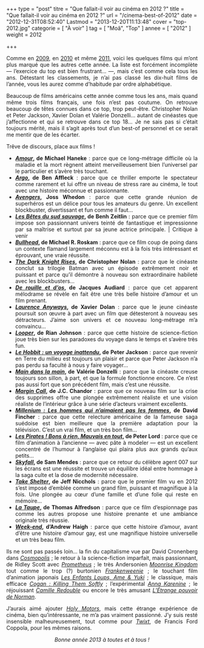 +++
type = "post"
titre = "Que fallait-il voir au cinéma en 2012 ?"
title = "Que fallait-il voir au cinéma en 2012 ?"
url = "/cinema-best-of-2012"
date = "2012-12-31T08:52:40"
Lastmod = "2013-12-20T11:13:48"
cover = "top-2012.jpg"
categorie = [ "À voir" ]
tag = [ "Moâ", "Top" ]
annee = [ "2012" ]
weight = 2012

+++

<p style="text-align: justify">Comme en <a href="/2009/12/26/cinema-the-very-best-of-2009/" title="Cinéma : the very best-of 2009">2009</a>, en <a href="/2010/12/26/cinema-best-of-2010/" title="Cinéma : le meilleur du meilleur en 2010">2010</a> et même <a href="/2011/12/31/cinema-best-of-2011/" title="Cinéma : ce qu’il ne fallait pas rater en 2011">2011</a>, voici les quelques films qui m’ont plus marqué que les autres cette année. La liste est forcément incomplète — l’exercice du top est bien frustrant… —, mais c’est comme cela tous les ans. Détestant les classements, je n’ai pas classé les dix-huit films de l’année, vous les aurez comme d’habitude par ordre alphabétique.</p>
<p style="text-align: justify">Beaucoup de films américains cette année comme tous les ans, mais quand même trois films français, une fois n&rsquo;est pas coutume. On retrouve beaucoup de têtes connues dans ce top, trop peut-être. Christopher Nolan et Peter Jackson, Xavier Dolan et Valérie Donzelli… autant de cinéastes que j&rsquo;affectionne et qui se retrouve dans ce top 18… Je ne sais pas si c&rsquo;était toujours mérité, mais il s&rsquo;agit après tout d&rsquo;un best-of personnel et ce serait me mentir que de les écarter.</p>
<p>Trêve de discours, place aux films !</p>
<ul style="text-align: justify">
<li><strong><a href="/2012/10/25/amour-haneke-palme-or-2012/" title="Amour, Michael Haneke (Palme d'or 2012) - À voir et à manger"><em>Amour</em></a>, de Michael Haneke</strong> : parce que ce long-métrage difficile où la maladie et la mort règnent atteint merveilleusement bien l’universel par le particulier et s’avère très touchant.</li>
<li><strong><a href="/2012/11/11/argo-affleck/" title="Argo, Ben Affleck - À voir et à manger"><em>Argo</em></a>, de Ben Affleck</strong> : parce que ce thriller emporte le spectateur comme rarement et lui offre un niveau de stress rare au cinéma, le tout avec une histoire méconnue et passionnante.</li>
<li><strong><a href="/2012/04/26/avengers-whedon/" title="Avengers, Joss Whedon - À voir et à manger"><em>Avengers</em></a>, Joss Whedon</strong> : parce que cette grande réunion de superhéros est un délice pour tous les amateurs du genre. Un excellent blockbuster, divertissant et fun comme il faut…</li>
<li><strong><a href="/2013/01/01/betes-sud-sauvage-zeitlin/" title="Les Bêtes du sud sauvage, Benh Zeitlin - À voir et à manger"><em>Les Bêtes du sud sauvage</em></a>, de Benh Zeitlin</strong> : parce que ce premier film impose son passionnant univers teinté de fantastique et impressionne par sa maîtrise et surtout par sa jeune actrice principale. | Critique à venir</li>
<li><strong><a href="/2012/02/23/bullhead-roskam/" title="Bullhead, Michael R. Roskam - À voir et à manger"><em>Bullhead</em></a>, de Michael R. Roskam</strong> : parce que ce film coup de poing dans un contexte flamand largement méconnu est à la fois très intéressant et éprouvant, une vraie réussite.</li>
<li><strong><a href="/2012/07/25/dark-knight-rises-nolan/" title="The Dark Knight Rises, Christopher Nolan - À voir et à manger"><em>The Dark Knight Rises</em></a>, de Christopher Nolan</strong> : parce que le cinéaste conclut sa trilogie Batman avec un épisode extrêmement noir et puissant et parce qu’il démontre à nouveau son extraordinaire habileté avec les blockbusters…</li>
<li><strong><a href="/2012/05/24/rouille-os-audiard/" title="De rouille et d'os, Jacques Audiard - À voir et à manger"><em>De rouille et d’os</em></a>, de Jacques Audiard</strong> : parce que cet apparent mélodrame se révèle en fait être une très belle histoire d’amour et un film prenant.</li>
<li><strong><a href="/2012/08/11/laurence-anyways-dolan/" title="Laurence Anyways, Xavier Dolan - À voir et à manger"><em>Laurence Anyways</em></a>, de Xavier Dolan</strong> : parce que le jeune cinéaste poursuit son œuvre à part avec un film que détesteront à nouveau ses détracteurs. J’aime son univers et ce nouveau long-métrage m’a convaincu…</li>
<li><strong><a href="/2012/10/31/looper-johnson/" title="Looper, Rian Johnson - À voir et à manger"><em>Looper</em></a>, de Rian Johnson</strong> : parce que cette histoire de science-fiction joue très bien sur les paradoxes du voyage dans le temps et s’avère très fun.</li>
<li><strong><a href="/2012/12/13/hobbit-voyage-inattendu-jackson/" title="Le Hobbit : un voyage inattendu, Peter Jackson - À voir et à manger"><em>Le Hobbit : un voyage inattendu</em></a>, de Peter Jackson</strong> : parce que revenir en Terre du milieu est toujours un plaisir et parce que Peter Jackson n’a pas perdu sa faculté à nous y faire voyager…</li>
<li><strong><a href="/2012/11/28/main-dans-la-main-donzelli/" title="Main dans la main, Valérie Donzelli - À voir et à manger"><em>Main dans la main</em></a>, de Valérie Donzelli</strong> : parce que la cinéaste creuse toujours son sillon, à part, et que la formule fonctionne encore. Ce n’est pas aussi fort que son précédent film, mais c’est une réussite.</li>
<li><strong><a href="/2012/05/04/margin-call-chandor/" title="Margin Call, J.C. Chandor - À voir et à manger"><em>Margin Call</em></a>, de J.C. Chandor</strong> : parce que ce nouveau film sur la crise des supprimes offre une plongée extrêmement réaliste et une vision réaliste de l’intérieur grâce à une série d’acteurs vraiment excellents.</li>
<li><strong><a href="/2012/01/19/millenium-hommes-aimaient-pas-femmes-fincher/" title="Millenium : Les hommes qui n’aimaient pas les femmes, David Fincher - À voir et à manger"><em>Millenium : Les hommes qui n’aimaient pas les femmes</em></a>, de David Fincher</strong> : parce que cette relecture américaine de la fameuse saga suédoise est bien meilleure que la première adaptation pour la télévision. C’est un vrai film, et un très bon film…</li>
<li><strong><a href="/pirates-bons-rien-mauvais-tout-lord/" title="Les Pirates ! Bons à rien, Mauvais en tout, Peter Lord"><em>Les Pirates ! Bons à rien, Mauvais en tout</em></a>, de Peter Lord</strong> : parce que ce film d’animation à l’ancienne — avec pâte à modeler — est un excellent concentré de l’humour à l’anglaise qui plaira plus aux grands qu’aux petits…</a></li>
<li><strong><a href="/2012/04/10/pirates-bons-rien-mauvais-tout-lord/" title="Les Pirates ! Bons à rien, Mauvais en tout, Peter Lord - À voir et à manger"><em>Skyfall</em></a>, de Sam Mendes</strong> : parce que ce retour du célèbre agent 007 sur les écrans est une réussite et trouve un équilibre idéal entre hommage à la saga culte et la dose de modernité nécessaire.</li>
<li><strong><a href="/2012/01/02/take-shelter-nichols/" title="Take Shelter, Jeff Nichols - À voir et à manger"><em>Take Shelter</em></a>, de Jeff Nicchols</strong> : parce que le premier film vu en 2012 s’est imposé d’emblée comme un grand film, puissant et magnifique à la fois. Une plongée au cœur d’une famille et d’une folie qui reste en mémoire…</li>
<li><strong><a href="/2012/02/09/taupe-alfredson/" title="La Taupe, Thomas Alfredson - À voir et à manger"><em>La Taupe</em></a>, de Thomas Alfredson</strong> : parce que ce film d’espionnage pas comme les autres propose une histoire prenante et une ambiance originale très réussie.</li>
<li><strong><a href="/2012/04/21/week-end-haigh/" title="Week-end, Andrew Haigh - À voir et à manger"><em>Week-end</em></a>, d’Andrew Haigh</strong> : parce que cette histoire d’amour, avant d’être une histoire d’amour gay, est une magnifique histoire universelle et un très beau film.</li>
</ul>
<p style="text-align: justify">Ils ne sont pas passés loin… la fin du capitalisme vue par David Cronenberg dans <a href="/2012/06/02/cosmopolis-cronenberg/" title="Cosmopolis, David Cronenberg - À voir et à manger"><em>Cosmopolis</em></a> ; le retour à la science-fiction imparfait, mais passionnant, de Ridley Scott avec <a href="/2012/05/31/prometheus-scott/" title="Prometheus, Ridley Scott - À voir et à manger"><em>Prometheus</em></a> ; le très Andersonien <a href="/2012/05/19/moonrise-kingdom-anderson/" title="Moonrise Kingdom, Wes Anderson - À voir et à manger"><em>Moonrise Kingdom</em></a> tout comme le trop (?) burtonien <a href="/2012/11/06/frankenweenie-burton/" title="Frankenweenie, Tim Burton - À voir et à manger"><em>Frankenweenie</em></a> ; le touchant film d’animation japonais <a href="/2012/09/10/enfants-loups-ame-yuki-hosoda/" title="Les Enfants Loups, Ame &amp; Yuki, Mamoru Hosoda - À voir et à manger"><em>Les Enfants Loups, Ame &amp; Yuki</em></a> ; le classique, mais efficace <a href="/2012/12/11/cogan-killing-them-softly-dominik/" title="Cogan : Killing Them Softly, Andrew Dominik - À voir et à manger"><em>Cogan : Killing Them Softly</em></a> ; l’expérimental <a href="/2012/12/08/anna-karenine-wright/" title="Anna Karenine, Joe Wright - À voir et à manger"><em>Anna Karenine</em></a> ; le réjouissant <a href="/2012/10/03/camille-redouble-lvovsky/" title="Camille Redouble, Noémie Lvovsky - À voir et à manger"><em>Camille Redouble</em></a> ou encore le très amusant <a href="/2012/08/25/etrange-pouvoir-norman-fell-butler/" title="L'Étrange pouvoir de Norman, Sam Fell et Chris Butler - À voir et à manger"><em>L’Étrange pouvoir de Norman</em></a>.</p>
<p style="text-align: justify">J&rsquo;aurais aimé ajouter <a href="/2012/07/06/holy-motors-carax/" title="Holy Motors, Leos Carax"><em>Holy Motors</em></a>, mais cette étrange expérience de cinéma, bien qu&rsquo;intéressante, ne m&rsquo;a pas vraiment passionné. J&rsquo;y suis resté insensible malheureusement, tout comme pour <a href="/2012/04/17/twixt-coppola/" title="Twixt, Francis Ford Coppola"><em>Twixt</em></a>, de Francis Ford Coppola, pour les mêmes raisons.</p>
<p style="text-align: center"><em>Bonne année 2013 à toutes et à tous !</em></p>

